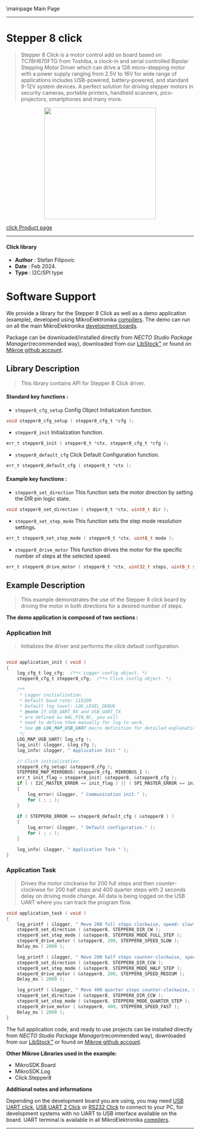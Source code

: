 \mainpage Main Page

---
# Stepper 8 click

> Stepper 8 Click is a motor control add on board based on TC78H670FTG from Toshiba, a clock-in and serial controlled Bipolar Stepping Motor Driver which can drive a 128 micro-stepping motor with a power supply ranging from 2.5V to 16V for wide range of applications includes USB-powered, battery-powered, and standard 9-12V system devices. A perfect solution for driving stepper motors in security cameras, portable printers, handheld scanners, pico-projectors, smartphones and many more.

<p align="center">
  <img src="https://download.mikroe.com/images/click_for_ide/stepper8_click.png" height=300px>
</p>

[click Product page](https://www.mikroe.com/stepper-8-click)

---


#### Click library

- **Author**        : Stefan Filipovic
- **Date**          : Feb 2024.
- **Type**          : I2C/SPI type


# Software Support

We provide a library for the Stepper 8 Click
as well as a demo application (example), developed using MikroElektronika
[compilers](https://www.mikroe.com/necto-studio).
The demo can run on all the main MikroElektronika [development boards](https://www.mikroe.com/development-boards).

Package can be downloaded/installed directly from *NECTO Studio Package Manager*(recommended way), downloaded from our [LibStock&trade;](https://libstock.mikroe.com) or found on [Mikroe github account](https://github.com/MikroElektronika/mikrosdk_click_v2/tree/master/clicks).

## Library Description

> This library contains API for Stepper 8 Click driver.

#### Standard key functions :

- `stepper8_cfg_setup` Config Object Initialization function.
```c
void stepper8_cfg_setup ( stepper8_cfg_t *cfg );
```

- `stepper8_init` Initialization function.
```c
err_t stepper8_init ( stepper8_t *ctx, stepper8_cfg_t *cfg );
```

- `stepper8_default_cfg` Click Default Configuration function.
```c
err_t stepper8_default_cfg ( stepper8_t *ctx );
```

#### Example key functions :

- `stepper8_set_direction` This function sets the motor direction by setting the DIR pin logic state.
```c
void stepper8_set_direction ( stepper8_t *ctx, uint8_t dir );
```

- `stepper8_set_step_mode` This function sets the step mode resolution settings.
```c
err_t stepper8_set_step_mode ( stepper8_t *ctx, uint8_t mode );
```

- `stepper8_drive_motor` This function drives the motor for the specific number of steps at the selected speed.
```c
err_t stepper8_drive_motor ( stepper8_t *ctx, uint32_t steps, uint8_t speed );
```

## Example Description

> This example demonstrates the use of the Stepper 8 click board by driving the motor in both directions for a desired number of steps.

**The demo application is composed of two sections :**

### Application Init

> Initializes the driver and performs the click default configuration.

```c

void application_init ( void )
{
    log_cfg_t log_cfg;  /**< Logger config object. */
    stepper8_cfg_t stepper8_cfg;  /**< Click config object. */

    /** 
     * Logger initialization.
     * Default baud rate: 115200
     * Default log level: LOG_LEVEL_DEBUG
     * @note If USB_UART_RX and USB_UART_TX 
     * are defined as HAL_PIN_NC, you will 
     * need to define them manually for log to work. 
     * See @b LOG_MAP_USB_UART macro definition for detailed explanation.
     */
    LOG_MAP_USB_UART( log_cfg );
    log_init( &logger, &log_cfg );
    log_info( &logger, " Application Init " );

    // Click initialization.
    stepper8_cfg_setup( &stepper8_cfg );
    STEPPER8_MAP_MIKROBUS( stepper8_cfg, MIKROBUS_1 );
    err_t init_flag = stepper8_init( &stepper8, &stepper8_cfg );
    if ( ( I2C_MASTER_ERROR == init_flag ) || ( SPI_MASTER_ERROR == init_flag ) )
    {
        log_error( &logger, " Communication init." );
        for ( ; ; );
    }
    
    if ( STEPPER8_ERROR == stepper8_default_cfg ( &stepper8 ) )
    {
        log_error( &logger, " Default configuration." );
        for ( ; ; );
    }

    log_info( &logger, " Application Task " );
}

```

### Application Task

> Drives the motor clockwise for 200 full steps and then counter-clockiwse for 200 half
steps and 400 quarter steps with 2 seconds delay on driving mode change. All data is
being logged on the USB UART where you can track the program flow.

```c
void application_task ( void )
{
    log_printf ( &logger, " Move 200 full steps clockwise, speed: slow\r\n\n" );
    stepper8_set_direction ( &stepper8, STEPPER8_DIR_CW );
    stepper8_set_step_mode ( &stepper8, STEPPER8_MODE_FULL_STEP );
    stepper8_drive_motor ( &stepper8, 200, STEPPER8_SPEED_SLOW );
    Delay_ms ( 2000 );

    log_printf ( &logger, " Move 200 half steps counter-clockwise, speed: medium\r\n\n" );
    stepper8_set_direction ( &stepper8, STEPPER8_DIR_CCW );
    stepper8_set_step_mode ( &stepper8, STEPPER8_MODE_HALF_STEP );
    stepper8_drive_motor ( &stepper8, 200, STEPPER8_SPEED_MEDIUM );
    Delay_ms ( 2000 );

    log_printf ( &logger, " Move 400 quarter steps counter-clockwise, speed: fast\r\n\n" );
    stepper8_set_direction ( &stepper8, STEPPER8_DIR_CCW );
    stepper8_set_step_mode ( &stepper8, STEPPER8_MODE_QUARTER_STEP );
    stepper8_drive_motor ( &stepper8, 400, STEPPER8_SPEED_FAST );
    Delay_ms ( 2000 );
}
```

The full application code, and ready to use projects can be installed directly from *NECTO Studio Package Manager*(recommended way), downloaded from our [LibStock&trade;](https://libstock.mikroe.com) or found on [Mikroe github account](https://github.com/MikroElektronika/mikrosdk_click_v2/tree/master/clicks).

**Other Mikroe Libraries used in the example:**

- MikroSDK.Board
- MikroSDK.Log
- Click.Stepper8

**Additional notes and informations**

Depending on the development board you are using, you may need
[USB UART click](https://www.mikroe.com/usb-uart-click),
[USB UART 2 Click](https://www.mikroe.com/usb-uart-2-click) or
[RS232 Click](https://www.mikroe.com/rs232-click) to connect to your PC, for
development systems with no UART to USB interface available on the board. UART
terminal is available in all MikroElektronika
[compilers](https://shop.mikroe.com/compilers).

---
